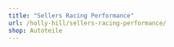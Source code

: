 ```yaml
---
title: "Sellers Racing Performance"
url: /holly-hill/sellers-racing-performance/
shop: Autoteile
---
```


